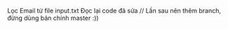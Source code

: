 Lọc Email từ file input.txt
Đọc lại code đã sửa
// Lần sau nên thêm branch, đừng dùng bản chính master :))
